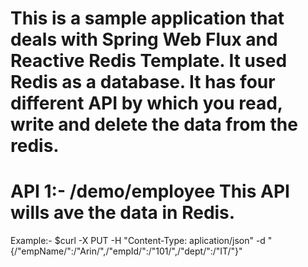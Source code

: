 # This is a sample application that deals with Spring Web Flux and Reactive Redis Template. It used Redis as a database. It has four different API by which you read, write and delete the data from the redis.

# API 1:- /demo/employee This API wills ave the data in Redis.
Example:- $curl -X PUT -H "Content-Type: aplication/json" -d "{/"empName/":/"Arin/",/"empId/":/"101/",/"dept/":/"IT/"}"

